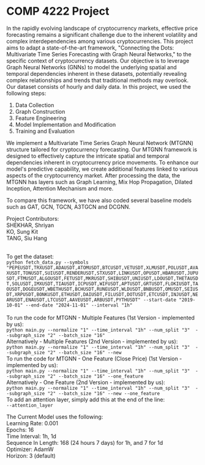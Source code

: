 <h1> COMP 4222 Project </h1>
In the rapidly evolving landscape of cryptocurrency markets, effective price forecasting remains a significant challenge due to the inherent volatility and complex interdependencies among various cryptocurrencies. This project aims to adapt a state-of-the-art framework, "Connecting the Dots: Multivariate Time Series Forecasting with Graph Neural Networks," to the specific context of cryptocurrency datasets. Our objective is to leverage Graph Neural Networks (GNNs) to model the underlying spatial and temporal dependencies inherent in these datasets, potentially revealing complex relationships and trends that traditional methods may overlook. Our dataset consists of hourly and daily data. In this project, we used the following steps: </br>

1. Data Collection </br>
2. Graph Construction </br>
3. Feature Engineering </br>
4. Model Implementation and Modification </br>
5. Training and Evaluation </br>

We implement a Multivariate Time Series Graph Neural Network (MTGNN) structure tailored for cryptocurrency forecasting. Our MTGNN framework is designed to effectively capture the intricate spatial and temporal dependencies inherent in cryptocurrency price movements. To enhance our model's predictive capability, we create additional features linked to various aspects of the cryptocurrency market. After processing the data, the MTGNN has layers such as Graph Learning, Mix Hop Propagation, Dilated Inception, Attention Mechanism and more. </br>

To compare this framework, we have also coded several baseline models such as GAT, GCN, TGCN, A3TGCN and DCGNN.
</br>

Project Contributors: </br>
SHEKHAR, Shriyan </br>
KO, Sung Kit </br>
TANG, Siu Hang </br>
</br>

To get the dataset: </br>
```python fetch_data.py --symbols "PEPEUSDT,TRXUSDT,ADAUSDT,ATOMUSDT,BTCUSDT,VETUSDT,XLMUSDT,POLUSDT,AVAXUSDT,TONUSDT,SUIUSDT,RENDERUSDT,STXUSDT,LINKUSDT,OPUSDT,HBARUSDT,JUPUSDT,FTMUSDT,ALGOUSDT,FETUSDT,MKRUSDT,SHIBUSDT,UNIUSDT,LDOUSDT,THETAUSDT,SOLUSDT,IMXUSDT,TIAUSDT,ICPUSDT,WIFUSDT,APTUSDT,GRTUSDT,FLOKIUSDT,TAOUSDT,DOGEUSDT,WBETHUSDT,BCHUSDT,RUNEUSDT,WLDUSDT,BNBUSDT,OMUSDT,SEIUSDT,XRPUSDT,BONKUSDT,ETHUSDT,DAIUSDT,FILUSDT,DOTUSDT,ETCUSDT,INJUSDT,NEARUSDT,ENAUSDT,LTCUSDT,AAVEUSDT,ARBUSDT,PYTHUSDT" --start-date "2019-10-01" --end-date "2024-11-01" --interval "1h"```
</br>
</br>
To run the code for MTGNN - Multiple Features (1st Version - implemented by us): </br>
```python main.py --normalize "1" --time_interval "1h" --num_split "3"  --subgraph_size "2" --batch_size "16"``` </br>
Alternatively - Multiple Features (2nd Version - implemented by us): </br>
```python main.py --normalize "1" --time_interval "1h" --num_split "3"  --subgraph_size "2" --batch_size "16" --new```  </br>
To run the code for MTGNN - One Feature (Close Price) (1st Version - implemented by us): </br>
```python main.py --normalize "1" --time_interval "1h" --num_split "3"  --subgraph_size "2" --batch_size "16" --one_feature```  </br>
Alternatively - One Feature (2nd Version - implemented by us): </br>
```python main.py --normalize "1" --time_interval "1h" --num_split "3"  --subgraph_size "2" --batch_size "16" --new --one_feature```  </br>
To add an attention layer, simply add this at the end of the line: </br>
```--attention_layer```
</br>

The Current Model uses the following: </br>
Learning Rate: 0.001 </br>
Epochs: 16 </br>
Time Interval: 1h, 1d </br>
Sequence In Length: 168 (24 hours 7 days) for 1h, and 7 for 1d </br>
Optimizer: AdamW </br>
Horizon: 3 (default) </br>
